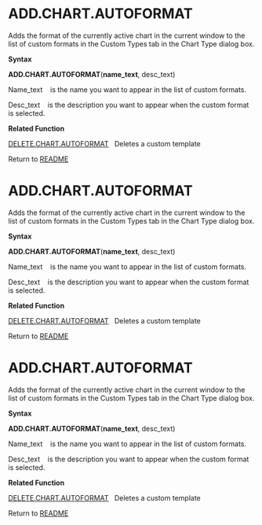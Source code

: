 # ADD.CHART.AUTOFORMAT

Adds the format of the currently active chart in the current window to
the list of custom formats in the Custom Types tab in the Chart Type
dialog box.

**Syntax**

**ADD.CHART.AUTOFORMAT**(**name\_text**, desc\_text)

Name\_text&nbsp;&nbsp;&nbsp;&nbsp;is the name you want to appear in the
list of custom formats.

Desc\_text&nbsp;&nbsp;&nbsp;&nbsp;is the description you want to appear
when the custom format is selected.

**Related Function**

[DELETE.CHART.AUTOFORMAT](DELETE.CHART.AUTOFORMAT.md)&nbsp;&nbsp;&nbsp;Deletes a custom template



Return to [README](README.md#A)

# ADD.CHART.AUTOFORMAT

Adds the format of the currently active chart in the current window to
the list of custom formats in the Custom Types tab in the Chart Type
dialog box.

**Syntax**

**ADD.CHART.AUTOFORMAT**(**name\_text**, desc\_text)

Name\_text&nbsp;&nbsp;&nbsp;&nbsp;is the name you want to appear in the
list of custom formats.

Desc\_text&nbsp;&nbsp;&nbsp;&nbsp;is the description you want to appear
when the custom format is selected.

**Related Function**

[DELETE.CHART.AUTOFORMAT](DELETE.CHART.AUTOFORMAT.md)&nbsp;&nbsp;&nbsp;Deletes a custom template



Return to [README](README.md#A)

# ADD.CHART.AUTOFORMAT

Adds the format of the currently active chart in the current window to
the list of custom formats in the Custom Types tab in the Chart Type
dialog box.

**Syntax**

**ADD.CHART.AUTOFORMAT**(**name\_text**, desc\_text)

Name\_text&nbsp;&nbsp;&nbsp;&nbsp;is the name you want to appear in the
list of custom formats.

Desc\_text&nbsp;&nbsp;&nbsp;&nbsp;is the description you want to appear
when the custom format is selected.

**Related Function**

[DELETE.CHART.AUTOFORMAT](DELETE.CHART.AUTOFORMAT.md)&nbsp;&nbsp;&nbsp;Deletes a custom template



Return to [README](README.md#A)

